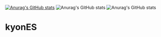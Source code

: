 [![Anurag's GitHub stats](https://github-readme-stats.vercel.app/api?username=kyonES)](https://github.com/anuraghazra/github-readme-stats)
![Anurag's GitHub stats](https://github-readme-stats.vercel.app/api?username=kyonES&show_icons=true)
![Anurag's GitHub stats](https://github-readme-stats.vercel.app/api?username=kyonES&show_icons=true&theme=graywhite)
# kyonES
